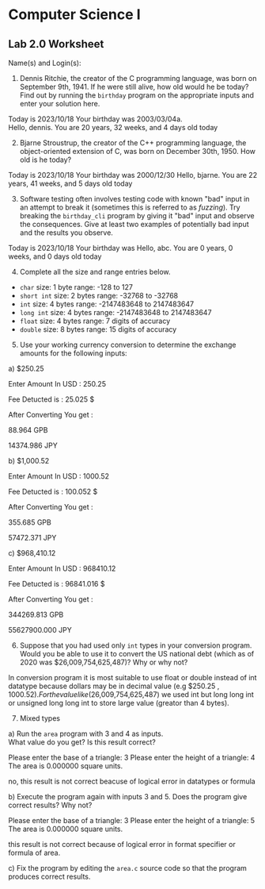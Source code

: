 
# Computer Science I 
## Lab 2.0 Worksheet

Name(s) and Login(s):



1. Dennis Ritchie, the creator of the C programming language,
was born on September 9th, 1941.  If he were still alive,
how old would he be today?  Find out by running the `birthday`
program on the appropriate inputs and enter your solution here.

Today is 2023/10/18
Your birthday was 2003/03/04a.  
Hello, dennis.  You are 20 years, 32 weeks, and 4 days old today



2. Bjarne Stroustrup, the creator of the C++ programming
language, the object-oriented extension of C, was born on
December 30th, 1950.  How old is he today?

Today is 2023/10/18
Your birthday was 2000/12/30
Hello, bjarne.  You are 22 years, 41 weeks, and 5 days old today


3. Software testing often involves testing code with known
"bad" input in an attempt to break it (sometimes this is
referred to as *fuzzing*).  Try breaking the `birthday_cli`
program by giving it "bad" input and observe the consequences.
Give at least two examples of potentially bad input and the
results you observe.

Today is 2023/10/18
Your birthday was
Hello, abc.  You are 0 years, 0 weeks, and 0 days old today




4. Complete all the size and range entries below.

* `char`
  size: 1 byte
  range: -128 to 127
* `short int`
  size: 2 bytes
  range: -32768 to -32768
* `int`
  size: 4 bytes
  range:  -2147483648 to 2147483647
* `long int`
  size: 4 bytes
  range: -2147483648 to 2147483647
* `float`
  size: 4 bytes
  range: 7 digits of accuracy
* `double`
  size: 8 bytes
  range: 15 digits of accuracy


5. Use your working currency conversion to determine
the exchange amounts for the following inputs:

  a) $250.25

Enter Amount In USD : 250.25


Fee Detucted is : 25.025 $

After Converting You get :

88.964 GPB

14374.986 JPY


  b) $1,000.52

Enter Amount In USD : 1000.52


Fee Detucted is : 100.052 $

After Converting You get :

355.685 GPB

57472.371 JPY


  c) $968,410.12


Enter Amount In USD : 968410.12


Fee Detucted is : 96841.016 $

After Converting You get :

344269.813 GPB

55627900.000 JPY




6. Suppose that you had used only `int` types
in your conversion program.  Would you be able
to use it to convert the US national debt
(which as of 2020 was \$26,009,754,625,487)?
Why or why not?

In conversion program it is most suitable to use float or double instead of int datatype
because dollars may be in decimal value (e.g $250.25 , $1000.52).
For the value like ($26,009,754,625,487) we used int but long long int or unsigned long long int 
to store large value (greator than 4 bytes).



7. Mixed types

a) Run the `area` program with 3 and 4 as inputs.  
What value do you get?  Is this result correct?

Please enter the base of a triangle: 3
Please enter the height of a triangle: 4
The area is 0.000000 square units.

no, this result is not correct beacuse of logical error in datatypes or formula


b) Execute the program again with inputs 3 and 5.
Does the program give correct results?  Why not?

Please enter the base of a triangle: 3
Please enter the height of a triangle: 5
The area is 0.000000 square units.

this result is not correct because of logical error in format specifier or formula of area.

c) Fix the program by editing the `area.c` source
code so that the program produces correct results.



